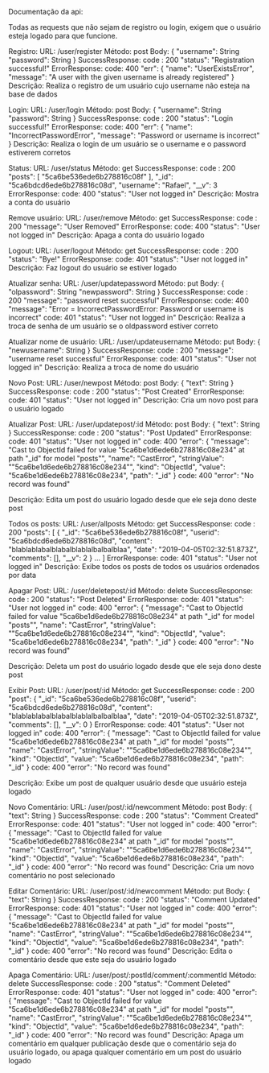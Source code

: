 Documentação da api:

Todas as requests que não sejam de registro ou login, exigem que o usuário esteja logado para que funcione.

Registro:
  URL: /user/register
  Método: post
  Body: {
          "username": String
          "password": String
        }
  SuccessResponse:
          code : 200
          "status": "Registration successful!"
  ErrorResponse:
          code: 400
          "err": {
            "name": "UserExistsError",
            "message": "A user with the given username is already registered"
          }
  Descrição: Realiza o registro de um usuário cujo username não esteja na base de dados


Login:
  URL: /user/login
  Método: post
  Body: {
          "username": String
          "password": String
        }
  SuccessResponse:
          code : 200
          "status": "Login successful!"
  ErrorResponse:
          code: 400
          "err": {
            "name": "IncorrectPasswordError",
            "message": "Password or username is incorrect"
          }
  Descrição: Realiza o login de um usuário se o username e o password estiverem corretos


Status:
  URL: /user/status
  Método: get
  SuccessResponse:
          code : 200
            "posts": [
                      "5ca6be536ede6b278816c08f"
                     ],
            "_id": "5ca6bdcd6ede6b278816c08d",
            "username": "Rafael",
            "__v": 3
  ErrorResponse:
          code: 400
          "status": "User not logged in"
  Descrição: Mostra a conta do usuário

Remove usuário:
  URL: /user/remove
  Método: get
  SuccessResponse:
          code : 200
            "message": "User Removed"
  ErrorResponse:
          code: 400
          "status": "User not logged in"
  Descrição: Apaga a conta do usuário logado

Logout:
  URL: /user/logout
  Método: get
  SuccessResponse:
          code : 200
            "status": "Bye!"
  ErrorResponse:
          code: 401
          "status": "User not logged in"
  Descrição: Faz logout do usuário se estiver logado

Atualizar senha:
  URL: /user/updatepassword
  Método: put
  Body: {
          "olpassword": String
          "newpassword": String
        }
  SuccessResponse:
          code : 200
          "message": "password reset successful"
  ErrorResponse:
          code: 400
           "message": "Error = IncorrectPasswordError: Password or username is incorrect"
           code: 401
          "status": "User not logged in"
  Descrição: Realiza a troca de senha de um usuário se o oldpassword estiver correto

Atualizar nome de usuário:
  URL: /user/updateusername
  Método: put
  Body: {
            "newusername": String
        }
  SuccessResponse:
          code : 200
          "message": "username reset successful"
  ErrorResponse:
          code: 401
           "status": "User not logged in"
  Descrição: Realiza a troca de nome do usuário

Novo Post:
  URL: /user/newpost
  Método: post
  Body: {
            "text": String
        }
  SuccessResponse:
          code : 200
           "status": "Post Created"
  ErrorResponse:
          code: 401
           "status": "User not logged in"
  Descrição: Cria um novo post para o usuário logado


Atualizar Post:
  URL: /user/updatepost/:id
  Método: post
  Body: {
            "text": String
        }
  SuccessResponse:
          code : 200
           "status": "Post Updated"
  ErrorResponse:
          code: 401
           "status": "User not logged in"
          code: 400
            "error": {
              "message": "Cast to ObjectId failed for value \"5ca6be1d6ede6b278816c08e234\" at path \"_id\" for model \"posts\"",
              "name": "CastError",
              "stringValue": "\"5ca6be1d6ede6b278816c08e234\"",
              "kind": "ObjectId",
              "value": "5ca6be1d6ede6b278816c08e234",
              "path": "_id"
            }
          code: 400
            "error": "No record was found"

  Descrição: Edita um post do usuário logado desde que ele seja dono deste post


Todos os posts:
  URL: /user/allposts
  Método: get
  SuccessResponse:
          code : 200
            "posts": [
              {
              "_id": "5ca6be536ede6b278816c08f",
              "userid": "5ca6bdcd6ede6b278816c08d",
              "content": "blablablabalblabalblablalbalbalblaa",
              "date": "2019-04-05T02:32:51.873Z",
              "comments": [],
              "__v": 2
              }
              ...
            ]
  ErrorResponse:
          code: 401
          "status": "User not logged in"
  Descrição: Exibe todos os posts de todos os usuários ordenados por data

Apagar Post:
  URL: /user/deletepost/:id
  Método: delete
  SuccessResponse:
          code : 200
           "status": "Post Deleted"
  ErrorResponse:
          code: 401
           "status": "User not logged in"
          code: 400
            "error": {
              "message": "Cast to ObjectId failed for value \"5ca6be1d6ede6b278816c08e234\" at path \"_id\" for model \"posts\"",
              "name": "CastError",
              "stringValue": "\"5ca6be1d6ede6b278816c08e234\"",
              "kind": "ObjectId",
              "value": "5ca6be1d6ede6b278816c08e234",
              "path": "_id"
            }
          code: 400
            "error": "No record was found"

  Descrição: Deleta um post do usuário logado desde que ele seja dono deste post

Exibir Post:
  URL: /user/post/:id
  Método: get
  SuccessResponse:
          code : 200
            "post": {
              "_id": "5ca6be536ede6b278816c08f",
              "userid": "5ca6bdcd6ede6b278816c08d",
              "content": "blablablabalblabalblablalbalbalblaa",
              "date": "2019-04-05T02:32:51.873Z",
              "comments": [],
              "__v": 0
            }
  ErrorResponse:
          code: 401
           "status": "User not logged in"
          code: 400
            "error": {
              "message": "Cast to ObjectId failed for value \"5ca6be1d6ede6b278816c08e234\" at path \"_id\" for model \"posts\"",
              "name": "CastError",
              "stringValue": "\"5ca6be1d6ede6b278816c08e234\"",
              "kind": "ObjectId",
              "value": "5ca6be1d6ede6b278816c08e234",
              "path": "_id"
            }
          code: 400
            "error": "No record was found"

  Descrição: Exibe um post de qualquer usuário desde que usuário esteja logado


Novo Comentário:
  URL: /user/post/:id/newcomment
  Método: post
  Body: {
            "text": String
        }
  SuccessResponse:
          code : 200
           "status": "Comment Created"
  ErrorResponse:
          code: 401
           "status": "User not logged in"
          code: 400
            "error": {
              "message": "Cast to ObjectId failed for value \"5ca6be1d6ede6b278816c08e234\" at path \"_id\" for model \"posts\"",
              "name": "CastError",
              "stringValue": "\"5ca6be1d6ede6b278816c08e234\"",
              "kind": "ObjectId",
              "value": "5ca6be1d6ede6b278816c08e234",
              "path": "_id"
            }
          code: 400
            "error": "No record was found"
  Descrição: Cria um novo comentário no post selecionado


Editar Comentário:
  URL: /user/post/:id/newcomment
  Método: put
  Body: {
            "text": String
        }
  SuccessResponse:
          code : 200
           "status": "Comment Updated"
  ErrorResponse:
          code: 401
           "status": "User not logged in"
          code: 400
            "error": {
              "message": "Cast to ObjectId failed for value \"5ca6be1d6ede6b278816c08e234\" at path \"_id\" for model \"posts\"",
              "name": "CastError",
              "stringValue": "\"5ca6be1d6ede6b278816c08e234\"",
              "kind": "ObjectId",
              "value": "5ca6be1d6ede6b278816c08e234",
              "path": "_id"
            }
          code: 400
            "error": "No record was found"
  Descrição: Edita o comentário desde que este seja do usuário logado

Apaga Comentário:
  URL: /user/post/:postId/comment/:commentId
  Método: delete
  SuccessResponse:
          code : 200
           "status": "Comment Deleted"
  ErrorResponse:
          code: 401
           "status": "User not logged in"
          code: 400
            "error": {
              "message": "Cast to ObjectId failed for value \"5ca6be1d6ede6b278816c08e234\" at path \"_id\" for model \"posts\"",
              "name": "CastError",
              "stringValue": "\"5ca6be1d6ede6b278816c08e234\"",
              "kind": "ObjectId",
              "value": "5ca6be1d6ede6b278816c08e234",
              "path": "_id"
            }
          code: 400
            "error": "No record was found"
  Descrição: Apaga um comentário em qualquer publicação desde que o comentário seja do usuário logado, ou apaga qualquer comentário em um post do usuário logado













